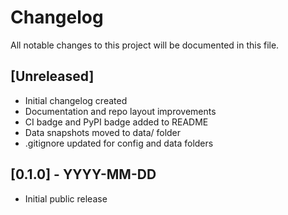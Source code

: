# Changelog

All notable changes to this project will be documented in this file.

## [Unreleased]
- Initial changelog created
- Documentation and repo layout improvements
- CI badge and PyPI badge added to README
- Data snapshots moved to data/ folder
- .gitignore updated for config and data folders

## [0.1.0] - YYYY-MM-DD
- Initial public release
